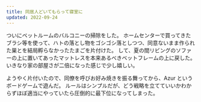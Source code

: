 ```yaml
---
title: 同居人どいてもらって寝室に
updated: 2022-09-24
---
```


ついにベットルームのバルコニーの掃除をした。
ホームセンターで買ってきたブラシ等を使って、ハトの落とし物をゴシゴシ落としつつ、同意ないまま作られた巣とを結局孵らなかったたまごを片付けた。
して、夏の間リビングのソファーの上に置いてあったマットレスを本来あるべきベットフレームの上に戻した。
いきなり家の部屋さが二倍になった感じで少し嬉しい。

ようやく片付いたので、同僚を呼びお好み焼きを振る舞ってから、Azur というボードゲームで遊んだ。
ルールはシンプルだが、どう戦略を立てていいかわからずほぼ適当にやっていたら圧倒的に最下位になってしまった。
